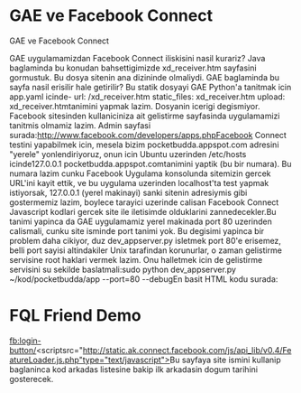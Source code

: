 # GAE ve Facebook Connect


GAE ve Facebook Connect



GAE uygulamamizdan Facebook Connect iliskisini nasil kurariz? Java baglaminda bu konudan bahsettigimizde xd_receiver.htm sayfasini gormustuk. Bu dosya sitenin ana dizininde olmaliydi. GAE baglaminda bu sayfa nasil erisilir hale getirilir? Bu statik dosyayi GAE Python'a tanitmak icin app.yaml icinde- url: /xd_receiver.htm static_files: xd_receiver.htm upload: xd_receiver.htmtanimini yapmak lazim. Dosyanin icerigi degismiyor. Facebook sitesinden kullaniciniza ait gelistirme sayfasinda uygulamamizi tanitmis olmamiz lazim. Admin sayfasi surada:http://www.facebook.com/developers/apps.phpFacebook Connect testini yapabilmek icin, mesela bizim pocketbudda.appspot.com adresini "yerele" yonlendiriyoruz, onun icin Ubuntu uzerinden /etc/hosts icinde127.0.0.1     pocketbudda.appspot.comtanimini yaptik (bu bir numara). Bu numara lazim cunku Facebook Uygulama konsolunda sitemizin gercek URL'ini kayit ettik, ve bu uygulama uzerinden localhost'ta test yapmak istiyorsak, 127.0.0.1 (yerel makinayi) sanki sitenin adresiymis gibi gostermemiz lazim, boylece tarayici uzerinde calisan Facebook Connect Javascript kodlari gercek site ile iletisimde olduklarini zannedecekler.Bu tanimi yapinca da GAE uygulamamiz yerel makinada  port 80 uzerinden calismali, cunku site isminde port tanimi yok. Bu degisimi yapinca bir problem daha cikiyor, duz dev_appserver.py isletmek port 80'e erisemez, belli port sayisi altindakiler Unix tarafindan korunurlar, o zaman gelistirme servisine root haklari vermek  lazim. Onu halletmek icin de gelistirme servisini su sekilde baslatmali:sudo python dev_appserver.py ~/kod/pocketbudda/app --port=80 --debugEn basit HTML kodu surada:<html xmlns="http://www.w3.org/1999/xhtml" xmlns:fb="http://www.facebook.com/2008/fbml"><head><title>FQL Friend Demo</title></head><body><h1>FQL Friend Demo</h1><fb:login-button/><scriptsrc="http://static.ak.connect.facebook.com/js/api_lib/v0.4/FeatureLoader.js.php"type="text/javascript"></script><script type="text/javascript">FB_RequireFeatures(["XFBML"], function(){ FB.Facebook.init("[APP ID BURAYA]", "xd_receiver.htm"); FB.Facebook.get_sessionState().waitUntilReady(function() {   var uid = FB.Facebook.apiClient.get_session().uid ;   var sql = "SELECT name, birthday FROM user WHERE uid IN " +   "(SELECT uid2 FROM friend WHERE uid1 = "+uid+")";   FB.Facebook.apiClient.fql_query(sql, function(result, ex) {       var userName= result[0]['name'];       alert(userName);       var bday = result[1]['birthday'];       alert(bday);   }); });});</script></body></html>Bu sayfaya site ismini kullanip baglaninca kod arkadas listesine bakip ilk arkadasin dogum tarihini gosterecek.





